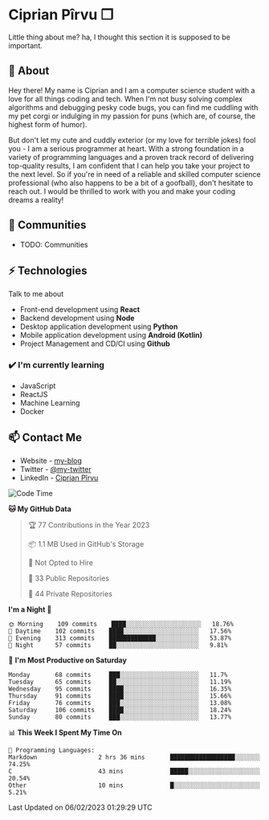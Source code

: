# Ciprian Pîrvu ❐

Little thing about me? ha, I thought this section it is supposed to be important.

## 🧐 About

Hey there! My name is Ciprian and I am a computer science student with a love for all things coding and tech. When I'm not busy solving complex algorithms and debugging pesky code bugs, you can find me cuddling with my pet corgi or indulging in my passion for puns (which are, of course, the highest form of humor).

But don't let my cute and cuddly exterior (or my love for terrible jokes) fool you - I am a serious programmer at heart. With a strong foundation in a variety of programming languages and a proven track record of delivering top-quality results, I am confident that I can help you take your project to the next level. So if you're in need of a reliable and skilled computer science professional (who also happens to be a bit of a goofball), don't hesitate to reach out. I would be thrilled to work with you and make your coding dreams a reality!

## 👯 Communities

-   TODO: Communities

## ⚡ Technologies

Talk to me about

-   Front-end development using **React**
-   Backend development using **Node**
-   Desktop application development using **Python**
-   Mobile application development using **Android (Kotlin)**
-   Project Management and CD/CI using **Github**

### ✔️ I'm currently learning

-   JavaScript
-   ReactJS
-   Machine Learning
-   Docker

## 📫 Contact Me

-   Website - [my-blog]()
-   Twitter - [@my-twitter]()
-   LinkedIn - [Ciprian Pîrvu](https://www.linkedin.com/in/p%C3%AErvu-ciprian-cristian-4415991b1/)

<!--START_SECTION:waka-->
![Code Time](http://img.shields.io/badge/Code%20Time-1%2C516%20hrs%2056%20mins-blue)

**🐱 My GitHub Data** 

> 🏆 77 Contributions in the Year 2023
 > 
> 📦 1.1 MB Used in GitHub's Storage 
 > 
> 🚫 Not Opted to Hire
 > 
> 📜 33 Public Repositories 
 > 
> 🔑 44 Private Repositories  
 > 
**I'm a Night 🦉** 

```text
🌞 Morning    109 commits    ████░░░░░░░░░░░░░░░░░░░░░   18.76% 
🌆 Daytime    102 commits    ████░░░░░░░░░░░░░░░░░░░░░   17.56% 
🌃 Evening    313 commits    █████████████░░░░░░░░░░░░   53.87% 
🌙 Night      57 commits     ██░░░░░░░░░░░░░░░░░░░░░░░   9.81%

```
📅 **I'm Most Productive on Saturday** 

```text
Monday       68 commits     ███░░░░░░░░░░░░░░░░░░░░░░   11.7% 
Tuesday      65 commits     ██░░░░░░░░░░░░░░░░░░░░░░░   11.19% 
Wednesday    95 commits     ████░░░░░░░░░░░░░░░░░░░░░   16.35% 
Thursday     91 commits     ████░░░░░░░░░░░░░░░░░░░░░   15.66% 
Friday       76 commits     ███░░░░░░░░░░░░░░░░░░░░░░   13.08% 
Saturday     106 commits    ████░░░░░░░░░░░░░░░░░░░░░   18.24% 
Sunday       80 commits     ███░░░░░░░░░░░░░░░░░░░░░░   13.77%

```


📊 **This Week I Spent My Time On** 

```text
💬 Programming Languages: 
Markdown                 2 hrs 36 mins       ██████████████████░░░░░░░   74.25% 
C                        43 mins             █████░░░░░░░░░░░░░░░░░░░░   20.54% 
Other                    10 mins             █░░░░░░░░░░░░░░░░░░░░░░░░   5.21%

```


 Last Updated on 06/02/2023 01:29:29 UTC
<!--END_SECTION:waka-->
